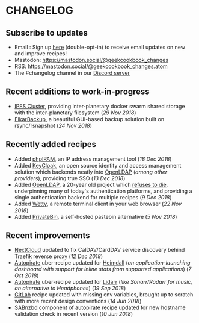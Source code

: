 # CHANGELOG

## Subscribe to updates

* Email : Sign up [here](http://eepurl.com/dfx95n) (double-opt-in) to receive email updates on new and improve recipes!
* Mastodon: https://mastodon.social/@geekcookbook_changes
* RSS: https://mastodon.social/@geekcookbook_changes.atom
* The #changelog channel in our [Discord server](http://chat.funkypenguin.co.nz)

## Recent additions to work-in-progress

* [IPFS Cluster](/recipes/ipfs-cluster/), providing inter-planetary docker swarm shared storage with the inter-planetary filesystem (_29 Nov 2018_)
* [ElkarBackup](/recipes/elkarbackup/), a beautiful GUI-based backup solution built on rsync/rsnapshot (_24 Nov 2018_)


## Recently added recipes

* Added [phpIPAM](/recipes/phpipam), an IP address management tool (_18 Dec 2018_)
* Added [KeyCloak](/recipes/keycloak), an open source identity and access management solution which backends neatly into [OpenLDAP](/recipes/openldap/) (_among other providers_), providing true SSO (_13 Dec 2018_)
* Added [OpenLDAP](/recipes/openldap/), a 20-year old project which [refuses to die](https://www.youtube.com/watch?v=cnQEo4bazIo), underpinning many of today's authentication platforms, and providing a single authentication backend for multiple recipes (_9 Dec 2018_)
* Added [Wetty](/recipes/wetty/), a remote terminal client in your web browser (_22 Nov 2018_)
* Added [PrivateBin](/recipes/privatebin/), a self-hosted pastebin alternative (_5 Nov 2018_)


## Recent improvements

* [NextCloud](/recipes/nextcloud/) updated to fix CalDAV/CardDAV service discovery behind Traefik reverse proxy (_12 Dec 2018_)
* [Autopirate](/recipes/autopirate/start/) uber-recipe updated for [Heimdall](/recipes/autopirate/heimdall/) (_an application-launching dashboard with support for inline stats from supported applications_) (_7 Oct 2018_)
* [Autopirate](/recipes/autopirate/start/) uber-recipe updated for [Lidarr](/recipes/autopirate/lidarr/) (_like Sonarr/Radarr for music, an alternative to Headphones_) (_19 Sep 2018_)
* [GitLab](/recipes/gitlab/) recipe updated with missing env variables, brought up to scratch with more recent design conventions (_14 Jun 2018_)
* [SABnzbd](/recipes/autopirate/sabnzbd/) component of [autopirate](/recipes/autopirate/start/) recipe updated for new hostname validation check in recent version (_10 Jun 2018_)
